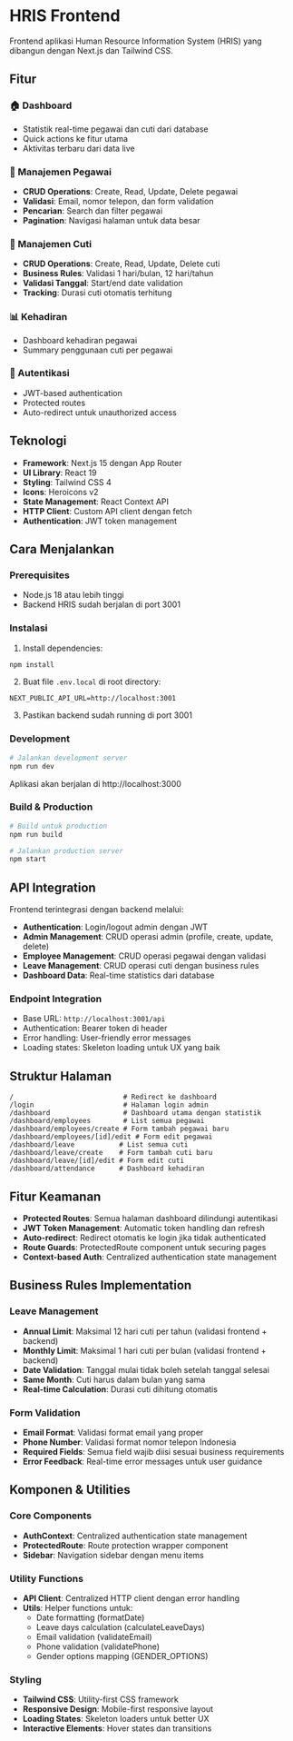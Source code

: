 # HRIS Frontend

Frontend aplikasi Human Resource Information System (HRIS) yang dibangun dengan Next.js dan Tailwind CSS.

## Fitur

### 🏠 Dashboard
- Statistik real-time pegawai dan cuti dari database
- Quick actions ke fitur utama
- Aktivitas terbaru dari data live

### 👥 Manajemen Pegawai
- **CRUD Operations**: Create, Read, Update, Delete pegawai
- **Validasi**: Email, nomor telepon, dan form validation
- **Pencarian**: Search dan filter pegawai
- **Pagination**: Navigasi halaman untuk data besar

### 📅 Manajemen Cuti
- **CRUD Operations**: Create, Read, Update, Delete cuti
- **Business Rules**: Validasi 1 hari/bulan, 12 hari/tahun
- **Validasi Tanggal**: Start/end date validation
- **Tracking**: Durasi cuti otomatis terhitung

### 📊 Kehadiran
- Dashboard kehadiran pegawai
- Summary penggunaan cuti per pegawai

### 🔐 Autentikasi
- JWT-based authentication
- Protected routes
- Auto-redirect untuk unauthorized access

## Teknologi

- **Framework**: Next.js 15 dengan App Router
- **UI Library**: React 19
- **Styling**: Tailwind CSS 4
- **Icons**: Heroicons v2
- **State Management**: React Context API
- **HTTP Client**: Custom API client dengan fetch
- **Authentication**: JWT token management

## Cara Menjalankan

### Prerequisites

- Node.js 18 atau lebih tinggi
- Backend HRIS sudah berjalan di port 3001

### Instalasi

1. Install dependencies:
```bash
npm install
```

2. Buat file `.env.local` di root directory:
```env
NEXT_PUBLIC_API_URL=http://localhost:3001
```

3. Pastikan backend sudah running di port 3001

### Development

```bash
# Jalankan development server
npm run dev
```

Aplikasi akan berjalan di http://localhost:3000

### Build & Production

```bash
# Build untuk production
npm run build

# Jalankan production server
npm start
```

## API Integration

Frontend terintegrasi dengan backend melalui:

- **Authentication**: Login/logout admin dengan JWT
- **Admin Management**: CRUD operasi admin (profile, create, update, delete)
- **Employee Management**: CRUD operasi pegawai dengan validasi
- **Leave Management**: CRUD operasi cuti dengan business rules
- **Dashboard Data**: Real-time statistics dari database

### Endpoint Integration
- Base URL: `http://localhost:3001/api`
- Authentication: Bearer token di header
- Error handling: User-friendly error messages
- Loading states: Skeleton loading untuk UX yang baik

## Struktur Halaman

```
/                           # Redirect ke dashboard
/login                      # Halaman login admin
/dashboard                  # Dashboard utama dengan statistik
/dashboard/employees        # List semua pegawai
/dashboard/employees/create # Form tambah pegawai baru
/dashboard/employees/[id]/edit # Form edit pegawai
/dashboard/leave           # List semua cuti
/dashboard/leave/create    # Form tambah cuti baru
/dashboard/leave/[id]/edit # Form edit cuti
/dashboard/attendance      # Dashboard kehadiran
```

## Fitur Keamanan

- **Protected Routes**: Semua halaman dashboard dilindungi autentikasi
- **JWT Token Management**: Automatic token handling dan refresh
- **Auto-redirect**: Redirect otomatis ke login jika tidak authenticated
- **Route Guards**: ProtectedRoute component untuk securing pages
- **Context-based Auth**: Centralized authentication state management

## Business Rules Implementation

### Leave Management
- **Annual Limit**: Maksimal 12 hari cuti per tahun (validasi frontend + backend)
- **Monthly Limit**: Maksimal 1 hari cuti per bulan (validasi frontend + backend)  
- **Date Validation**: Tanggal mulai tidak boleh setelah tanggal selesai
- **Same Month**: Cuti harus dalam bulan yang sama
- **Real-time Calculation**: Durasi cuti dihitung otomatis

### Form Validation
- **Email Format**: Validasi format email yang proper
- **Phone Number**: Validasi format nomor telepon Indonesia
- **Required Fields**: Semua field wajib diisi sesuai business requirements
- **Error Feedback**: Real-time error messages untuk user guidance

## Komponen & Utilities

### Core Components
- **AuthContext**: Centralized authentication state management
- **ProtectedRoute**: Route protection wrapper component
- **Sidebar**: Navigation sidebar dengan menu items

### Utility Functions
- **API Client**: Centralized HTTP client dengan error handling
- **Utils**: Helper functions untuk:
  - Date formatting (formatDate)
  - Leave days calculation (calculateLeaveDays)
  - Email validation (validateEmail)
  - Phone validation (validatePhone)
  - Gender options mapping (GENDER_OPTIONS)

### Styling
- **Tailwind CSS**: Utility-first CSS framework
- **Responsive Design**: Mobile-first responsive layout
- **Loading States**: Skeleton loaders untuk better UX
- **Interactive Elements**: Hover states dan transitions
